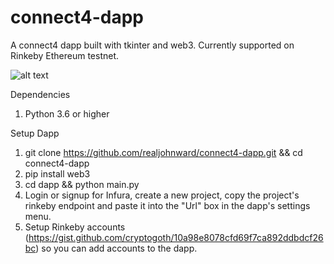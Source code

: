 # connect4-dapp
A connect4 dapp built with tkinter and web3. Currently supported on Rinkeby Ethereum testnet.

![alt text](bin/img.png)

Dependencies
1) Python 3.6 or higher 

Setup Dapp
1) git clone https://github.com/realjohnward/connect4-dapp.git && cd connect4-dapp
2) pip install web3
3) cd dapp && python main.py
4) Login or signup for Infura, create a new project, copy the project's rinkeby endpoint and paste it into 
  the "Url" box in the dapp's settings menu.
5) Setup Rinkeby accounts (https://gist.github.com/cryptogoth/10a98e8078cfd69f7ca892ddbdcf26bc) so you can add
  accounts to the dapp.



